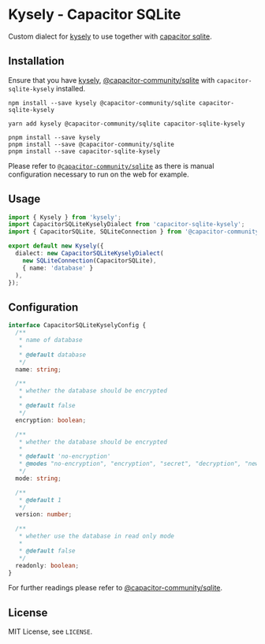 # Kysely - Capacitor SQLite

Custom dialect for [kysely] to use together with [capacitor sqlite][capacitor-sqlite].

## Installation
Ensure that you have [kysely][kysely], [@capacitor-community/sqlite][capacitor-sqlite] with `capacitor-sqlite-kysely` installed. 

```
npm install --save kysely @capacitor-community/sqlite capacitor-sqlite-kysely
```

```
yarn add kysely @capacitor-community/sqlite capacitor-sqlite-kysely
```

```
pnpm install --save kysely
pnpm install --save @capacitor-community/sqlite
pnpm install --save capacitor-sqlite-kysely
```

Please refer to [`@capacitor-community/sqlite`][capacitor-sqlite] as there is manual configuration necessary to run on the web for example.

## Usage

```typescript
import { Kysely } from 'kysely';
import CapacitorSQLiteKyselyDialect from 'capacitor-sqlite-kysely';
import { CapacitorSQLite, SQLiteConnection } from '@capacitor-community/sqlite';

export default new Kysely({
  dialect: new CapacitorSQLiteKyselyDialect(
    new SQLiteConnection(CapacitorSQLite),
    { name: 'database' }
  ),
});
```

## Configuration

```typescript
interface CapacitorSQLiteKyselyConfig {
  /**
   * name of database
   *
   * @default database
   */
  name: string;

  /**
   * whether the database should be encrypted
   *
   * @default false
   */
  encryption: boolean;

  /**
   * whether the database should be encrypted
   *
   * @default 'no-encryption'
   * @modes "no-encryption", "encryption", "secret", "decryption", "newsecret", "wrongsecret"
   */
  mode: string;

  /**
   * @default 1
   */
  version: number;

  /**
   * whether use the database in read only mode
   *
   * @default false
   */
  readonly: boolean;
}

```

For further readings please refer to [@capacitor-community/sqlite][capacitor-sqlite].

## License

MIT License, see `LICENSE`.

[capacitor-sqlite]: https://github.com/capacitor-community/sqlite
[kysely]: https://kysely.dev